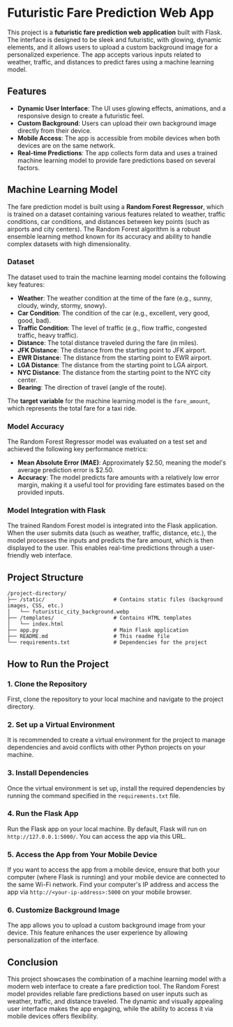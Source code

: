 
# Futuristic Fare Prediction Web App

This project is a **futuristic fare prediction web application** built with Flask. The interface is designed to be sleek and futuristic, with glowing, dynamic elements, and it allows users to upload a custom background image for a personalized experience. The app accepts various inputs related to weather, traffic, and distances to predict fares using a machine learning model.

## Features

- **Dynamic User Interface**: The UI uses glowing effects, animations, and a responsive design to create a futuristic feel.
- **Custom Background**: Users can upload their own background image directly from their device.
- **Mobile Access**: The app is accessible from mobile devices when both devices are on the same network.
- **Real-time Predictions**: The app collects form data and uses a trained machine learning model to provide fare predictions based on several factors.

## Machine Learning Model

The fare prediction model is built using a **Random Forest Regressor**, which is trained on a dataset containing various features related to weather, traffic conditions, car conditions, and distances between key points (such as airports and city centers). The Random Forest algorithm is a robust ensemble learning method known for its accuracy and ability to handle complex datasets with high dimensionality.

### Dataset

The dataset used to train the machine learning model contains the following key features:

- **Weather**: The weather condition at the time of the fare (e.g., sunny, cloudy, windy, stormy, snowy).
- **Car Condition**: The condition of the car (e.g., excellent, very good, good, bad).
- **Traffic Condition**: The level of traffic (e.g., flow traffic, congested traffic, heavy traffic).
- **Distance**: The total distance traveled during the fare (in miles).
- **JFK Distance**: The distance from the starting point to JFK airport.
- **EWR Distance**: The distance from the starting point to EWR airport.
- **LGA Distance**: The distance from the starting point to LGA airport.
- **NYC Distance**: The distance from the starting point to the NYC city center.
- **Bearing**: The direction of travel (angle of the route).

The **target variable** for the machine learning model is the `fare_amount`, which represents the total fare for a taxi ride.

### Model Accuracy

The Random Forest Regressor model was evaluated on a test set and achieved the following key performance metrics:

- **Mean Absolute Error (MAE)**: Approximately $2.50, meaning the model's average prediction error is $2.50.
- **Accuracy**: The model predicts fare amounts with a relatively low error margin, making it a useful tool for providing fare estimates based on the provided inputs.

### Model Integration with Flask

The trained Random Forest model is integrated into the Flask application. When the user submits data (such as weather, traffic, distance, etc.), the model processes the inputs and predicts the fare amount, which is then displayed to the user. This enables real-time predictions through a user-friendly web interface.

## Project Structure

```
/project-directory/
├── /static/                      # Contains static files (background images, CSS, etc.)
│   └── futuristic_city_background.webp
├── /templates/                   # Contains HTML templates
│   └── index.html
├── app.py                        # Main Flask application
├── README.md                     # This readme file
└── requirements.txt              # Dependencies for the project
```

## How to Run the Project

### 1. Clone the Repository

First, clone the repository to your local machine and navigate to the project directory.

### 2. Set up a Virtual Environment

It is recommended to create a virtual environment for the project to manage dependencies and avoid conflicts with other Python projects on your machine.

### 3. Install Dependencies

Once the virtual environment is set up, install the required dependencies by running the command specified in the `requirements.txt` file.

### 4. Run the Flask App

Run the Flask app on your local machine. By default, Flask will run on `http://127.0.0.1:5000/`. You can access the app via this URL.

### 5. Access the App from Your Mobile Device

If you want to access the app from a mobile device, ensure that both your computer (where Flask is running) and your mobile device are connected to the same Wi-Fi network. Find your computer's IP address and access the app via `http://<your-ip-address>:5000` on your mobile browser.

### 6. Customize Background Image

The app allows you to upload a custom background image from your device. This feature enhances the user experience by allowing personalization of the interface.

## Conclusion

This project showcases the combination of a machine learning model with a modern web interface to create a fare prediction tool. The Random Forest model provides reliable fare predictions based on user inputs such as weather, traffic, and distance traveled. The dynamic and visually appealing user interface makes the app engaging, while the ability to access it via mobile devices offers flexibility. 
